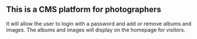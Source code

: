 ## This is a CMS platform for photographers

It will allow the user to login with a password and add or remove albums and images.
The albums and images will display on the homepage for visitors.